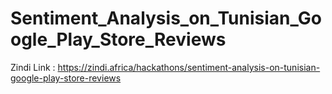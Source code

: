 # Sentiment_Analysis_on_Tunisian_Google_Play_Store_Reviews

Zindi Link : https://zindi.africa/hackathons/sentiment-analysis-on-tunisian-google-play-store-reviews
